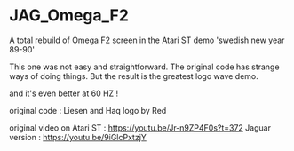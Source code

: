 # JAG_Omega_F2
A total rebuild of Omega F2 screen in the Atari ST demo 'swedish new year 89-90'

This one was not easy and straightforward. The original code has strange ways of doing things.
But the result is the greatest logo wave demo. 

and it's even better at 60 HZ !

original code : Liesen and Haq
logo by Red

original video on Atari ST : https://youtu.be/Jr-n9ZP4F0s?t=372
Jaguar version : https://youtu.be/9iGlcPxtzjY 
